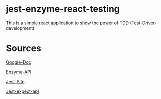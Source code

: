 # jest-enzyme-react-testing
This is a simple react application to show the power of TDD (Test-Driven development) 


# Sources

  [Google-Doc](https://docs.google.com/document/d/1t735vFiCETqal9YgdzxrhlwuZoKFTEDMrLXf0aaM7nc/edit?usp=sharing)

  [Enzyme-API](https://enzymejs.github.io/enzyme/docs/api/)

  [Jest-Site](https://jestjs.io/)

  [Jest-expect-api](https://jestjs.io/docs/en/expect#expectvalue)
